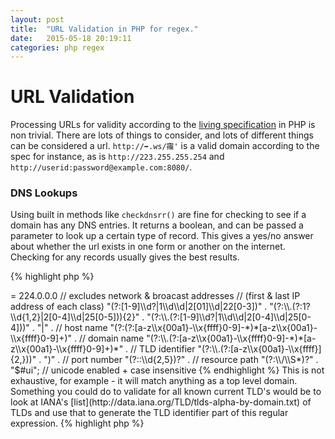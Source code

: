 ```yaml
---
layout: post
title:  "URL Validation in PHP for regex."
date:   2015-05-18 20:19:11
categories: php regex
---
```


# URL Validation

Processing URLs for validity according to the [living specification](https://url.spec.whatwg.org/#url-parsing) in PHP is non trivial. There are lots of things to consider, and lots of different things can be considered a url. `http://➡.ws/䨹'` is a valid domain according to the spec for instance, as is `http://223.255.255.254` and `http://userid:password@example.com:8080/`.

### DNS Lookups

Using built in methods like `checkdnsrr()` are fine for checking to see if a domain has any DNS entries. It returns a boolean, and can be passed a parameter to look up a certain type of record. This gives a yes/no answer about whether the url exists in one form or another on the internet. Checking for any records usually gives the best results.

{% highlight php %}
<?php
            // check for any type of record
            if (checkdnsrr($url, 'ANY')) {
                // the record exists!
            }
{% endhighlight %}

This works fine for standard ASCII URLs, but `checkdnsrr` fails when passed a URL like `ñandu.cl`. If you need to do lots of validation with urls that contain unicode characters in with `checkdnsrr`, then it's possible, but you need to install the pecl packages `intl` and `idn`.  With these packages, it's possible to convert the domain name to IDNA Ascii form before using `checkdnsrr`. ([IDNA is a mechanism defined for handling internationalized domain names containing non-ASCII characters.](http://en.wikipedia.org/wiki/Internationalized_domain_name))

{% highlight php %}
<?php
    // check for any type of record
    if (checkdnsrr(idn_to_ascii($url), 'ANY')) {
            // the record exists!
    }
{% endhighlight %}

This method has the obvious drawback that if the domain you are trying to validate doesn't have any DNS entries, it will appear invalid, though this may not be the case. Doing this kind of non-vital network stuff on user input runs the risk of a delayed response while this blocks the flow of execution, also. So it may not always be the best choice, depending on the use case.

### Regular Expressions

** Disclaimer: these Regex patterns are PCRE, you may need to adjust them somewhat if you aren't using PHP. *

Another way to validate a domain is to validate it using Regular Expressions. This doesn't ensure that the domain actually exists, but for a quick check that the structure of a URL is valid rather than it's presence on the internet, they often suffice.

If you need something that just validates western urls for form validation - something like this may do:

{% highlight php %}
<?php
      $regex = "#((?:https?|ftp)://(?:\S*?\.\S*?)(?:[\s)\[\]{},;"\':<]|\.\s|$))#i";
      $result = preg_match($regex, 'http://google.co.uk'); // true
{% endhighlight %}

This is quite a greedy regex, however, and it matches incorrect urls like `http://.www.foo.bar/` and `http://1.1.1.1.1`, but for a rough validation step to ensure a url seems roughly correct, then this might do the trick. Be sure to follow up with more stringent checks on the domain via DNS lookup, curl or some kind of request library.

I will step through this bit by bit to give you an idea of what is going on here. We start the regex string with a `#` and there is another near the end. This is called the delimiter. When using PCRE functions in PHP, it is required that you use a delimiter inside a regex string to show where the regular expression starts and ends. Any characters you see outside of the delimiter are indications to the regular expression parser to toggle certain modes. `i` for instance, let's the parser know that this regular expression is case insensitive. `u` enables unicode support.

This will validate a basic http/https/ftp url. It does not however, take into account things like IPs, internal IPs, or non ASCII urls. For those kind of edge cases, you need something a bit more robust, which invariably means the regular expression gets a bit more complicated.

To extract the domain name using a regular expression like this you would have to change the non-capturing groups we are using to define segments in the regex to capturing groups. Capturing groups allow you define portions of an overall pattern that you want to extract on their own. Non-capturing groups allow you to structure your regular expression, and write sub-patterns within a regular expression easily, without capturing anything from within the group, unless there is a capturing group nested inside.

A non-capturing group is defined as thus: `(?: )`, and a capturing group is defined simply as `()`. Sticking a `?` behind one of these groups makes these an optional part of the regex. So, in the above regex, we start after the delimiter `#` with the start of a capturing group, which allows us to grab the whole url out of a preg_match as the one and only match. Next we use a non capturing group `(?:https?|ftp)` to say "optionally, check for the presence of the characters http, https or ftp". This is done with the order of the `?` and the pipe character (`|`). The question mark indicates to the parser that the preceeding character should be matched 0 or 1 times, making it an optional character, and the pipe symbol pretty much translates into "or".

After this, the regex tries to match `://` exactly, because it is not inside any character class. After this, we come up against the next non-capturing group `(?:\S*?\.\S*?)`. This one contains something called a metacharacter `\S`. There are a few different metacharacters in regular expressions and they vary from implementation to implementation. This one here, means "match any non-whitespace character". Following this metacharacter up with a `*` quantifier changes the meaning slightly, as the `*` quantifier means "0 or more" so by changing these together we get "match any non-whitespace character 0 or more times". Chaining this again with `?` which me know to mean "optionally", changes the meaning again.. you get the idea.

So without explaining every part of it - the next section matches any non whitespace character 0 or more times optionally, then a `.` then any non whitespace character 0 or more times optionally, inside a non capturing group (that itself sits inside a capturing group!). It's important with regular expressions to be able to verbalise what the symbols mean when they are next to each other like above. Well, maybe not verbalise it, because you might sound mental, but at least have an inner monolog as to what is going on! There is a handy cheat sheet on [duckduckgo.com](https://duckduckgo.com/?q=regex&ia=answer).

As stated before this isn't a bulletproof regular expression. It is very greedy and even gives false positives on trickier invalid domains.

Let's make it a bit more robust.

### Excluding phrases in Regex.

{% highlight php %}
<?php
        $regex = "#^" .
        // protocol identifier
        "(?:(?:https?|ftp):\\/\\/)?" .
        // user:pass authentication
        "(?:\\S+(?::\\S*)?@)?" .
        "(?:" .
        // IP address exclusion
        // private & local networks
        "(?!(?:10|127)(?:\\.\\d{1,3}){3})" .
        "(?!(?:169\\.254|192\\.168)(?:\\.\\d{1,3}){2})" .
        "(?!172\\.(?:1[6-9]|2\\d|3[0-1])(?:\\.\\d{1,3}){2})" .
        // IP address dotted notation octets
        // excludes loopback network 0.0.0.0
        // excludes reserved space >= 224.0.0.0
        // excludes network & broacast addresses
        // (first & last IP address of each class)
        "(?:[1-9]\\d?|1\\d\\d|2[01]\\d|22[0-3])" .
        "(?:\\.(?:1?\\d{1,2}|2[0-4]\\d|25[0-5])){2}" .
        "(?:\\.(?:[1-9]\\d?|1\\d\\d|2[0-4]\\d|25[0-4]))" .
        "|" .
        // host name
        "(?:(?:[a-z\\x{00a1}-\\x{ffff}0-9]-*)*[a-z\\x{00a1}-\\x{ffff}0-9]+)" .
        // domain name
        "(?:\\.(?:[a-z\\x{00a1}-\\x{ffff}0-9]-*)*[a-z\\x{00a1}-\\x{ffff}0-9]+)*" .
        // TLD identifier
        "(?:\\.(?:[a-z\\x{00a1}-\\x{ffff}]{2,}))" .
        ")" .
        // port number
        "(?::\\d{2,5})?" .
        // resource path
        "(?:\\/\\S*)?" .
        "$#ui"; // unicode enabled + case insensitive
{% endhighlight %}

This is not exhaustive, for example - it will match anything as a top level domain. Something you could do to validate for all known current TLD's would be to look at IANA's [list](http://data.iana.org/TLD/tlds-alpha-by-domain.txt) of TLDs and use that to generate the TLD identifier part of this regular expression.

{% highlight php %}
<?php
    $urls = file_get_contents('http://data.iana.org/TLD/tlds-alpha-by-domain.txt');
    $regex = "#^" .
    // ...
    // TLD identifier
    "(?:\\.(?:".implode('|', explode('\n', $urls))."))";
    // ...
{% endhighlight %}

### Working with Regex

Working with regex is all about recognising what the symbols mean. To help you figure out what a regular expression is doing, you should copy it into something like [regex101](http://regex101.com) or [regexr](http://regexr.com), which will give you a break down of what the various parts of the regular expression denote.

